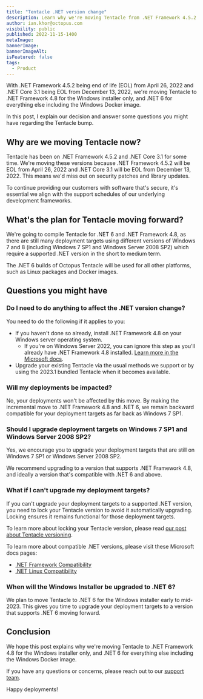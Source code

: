 ```yaml
---
title: "Tentacle .NET version change"
description: Learn why we're moving Tentacle from .NET Framework 4.5.2 & .NET Core 3.1 to .NET Framework 4.8 & .NET 6.
author: ian.khor@octopus.com
visibility: public
published: 2022-11-15-1400
metaImage: 
bannerImage: 
bannerImageAlt: 
isFeatured: false
tags:
  - Product
---
```


With .NET Framework 4.5.2 being end of life (EOL) from April 26, 2022 and .NET Core 3.1 being EOL from December 13, 2022, we're moving Tentacle to .NET Framework 4.8 for the Windows installer only, and .NET 6 for everything else including the Windows Docker image.

In this post, I explain our decision and answer some questions you might have regarding the Tentacle bump.

## Why are we moving Tentacle now?

Tentacle has been on .NET Framework 4.5.2 and .NET Core 3.1 for some time. We're moving these versions because .NET Framework 4.5.2 will be EOL from April 26, 2022 and .NET Core 3.1 will be EOL from December 13, 2022. This means we'd miss out on security patches and library updates. 

To continue providing our customers with software that's secure, it's essential we align with the support schedules of our underlying development frameworks.

## What's the plan for Tentacle moving forward?

We're going to compile Tentacle for .NET 6 and .NET Framework 4.8, as there are still many deployment targets using different versions of Windows 7 and 8 (including Windows 7 SP1 and Windows Server 2008 SP2) which require a supported .NET version in the short to medium term. 

The .NET 6 builds of Octopus Tentacle will be used for all other platforms, such as Linux packages and Docker images.

## Questions you might have

### Do I need to do anything to affect the .NET version change?

You need to do the following if it applies to you:

- If you haven't done so already, install .NET Framework 4.8 on your Windows server operating system.
  - If you're on Windows Server 2022, you can ignore this step as you'll already have .NET Framework 4.8 installed. [Learn more in the Microsoft docs](https://learn.microsoft.com/en-us/dotnet/framework/migration-guide/versions-and-dependencies#net-framework-48).
- Upgrade your existing Tentacle via the usual methods we support or by using the 2023.1 bundled Tentacle when it becomes available.

### Will my deployments be impacted?

No, your deployments won't be affected by this move. By making the incremental move to .NET Framework 4.8 and .NET 6, we remain backward compatible for your deployment targets as far back as Windows 7 SP1.

### Should I upgrade deployment targets on Windows 7 SP1 and Windows Server 2008 SP2?

Yes, we encourage you to upgrade your deployment targets that are still on Windows 7 SP1 or Windows Server 2008 SP2. 

We recommend upgrading to a version that supports .NET Framework 4.8, and ideally a version that's compatible with .NET 6 and above.

### What if I can't upgrade my deployment targets?

If you can't upgrade your deployment targets to a supported .NET version, you need to lock your Tentacle version to avoid it automatically upgrading. Locking ensures it remains functional for those deployment targets. 

To learn more about locking your Tentacle version, please read [our post about Tentacle versioning](https://octopus.com/blog/tentacle-versioning#lock-on-the-tentacle).

To learn more about compatible .NET versions, please visit these Microsoft docs pages:

- [.NET Framework Compatibility](https://learn.microsoft.com/en-us/dotnet/framework/migration-guide/versions-and-dependencies#net-framework-48)
- [.NET Linux Compatibility](https://learn.microsoft.com/en-us/dotnet/core/install/linux)

### When will the Windows Installer be upgraded to .NET 6?

We plan to move Tentacle to .NET 6 for the Windows installer early to mid-2023. This gives you time to upgrade your deployment targets to a version that supports .NET 6 moving forward.

## Conclusion

We hope this post explains why we're moving Tentacle to .NET Framework 4.8 for the Windows installer only, and .NET 6 for everything else including the Windows Docker image. 

If you have any questions or concerns, please reach out to our [support team](https://octopus.com/support). 

Happy deployments!